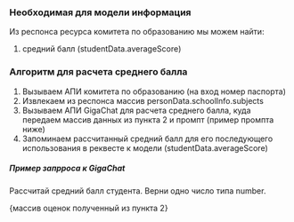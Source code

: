 ### Необходимая для модели информация
Из респонса ресурса комитета по образованию мы можем найти: 
1. средний балл (studentData.averageScore)

### Алгоритм для расчета среднего балла
1. Вызываем АПИ комитета по образованию (на вход номер паспорта)
2. Извлекаем из респонса массив personData.schoolInfo.subjects
3. Вызываем АПИ GigaChat для расчета среднего балла, куда передаем массив данных из пункта 2 и промпт (пример промпта ниже)
4. Запоминаем рассчитанный средний балл для его последующего использования в реквесте к модели (studentData.averageScore)

##### Пример запрроса к GigaChat
Рассчитай средний балл студента. Верни одно число типа number.

{массив оценок полученный из пункта 2}
